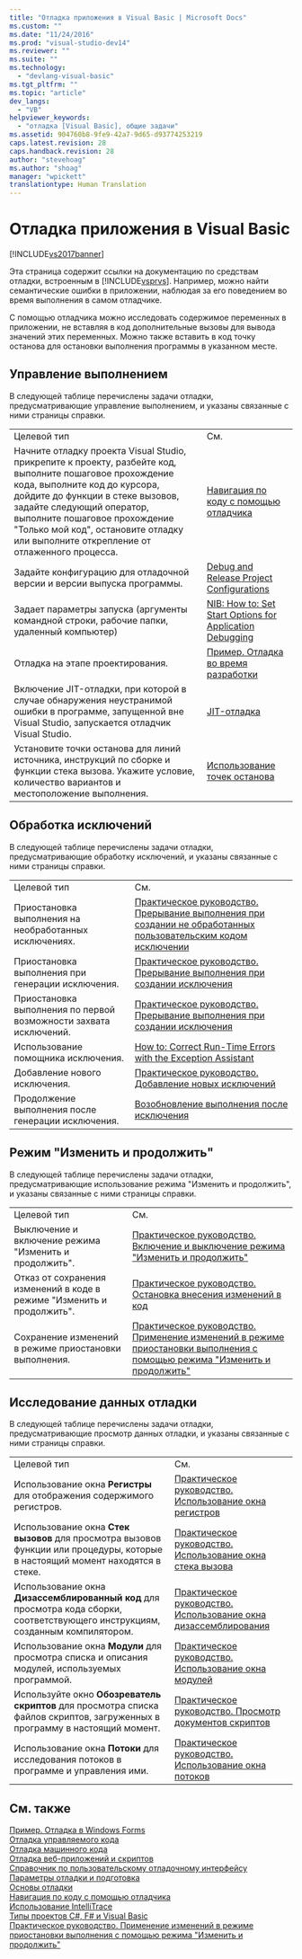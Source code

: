 ```yaml
---
title: "Отладка приложения в Visual Basic | Microsoft Docs"
ms.custom: ""
ms.date: "11/24/2016"
ms.prod: "visual-studio-dev14"
ms.reviewer: ""
ms.suite: ""
ms.technology: 
  - "devlang-visual-basic"
ms.tgt_pltfrm: ""
ms.topic: "article"
dev_langs: 
  - "VB"
helpviewer_keywords: 
  - "отладка [Visual Basic], общие задачи"
ms.assetid: 904760b8-9fe9-42a7-9d65-d93774253219
caps.latest.revision: 28
caps.handback.revision: 28
author: "stevehoag"
ms.author: "shoag"
manager: "wpickett"
translationtype: Human Translation
---
```

# Отладка приложения в Visual Basic
[!INCLUDE[vs2017banner](../../csharp/includes/vs2017banner.md)]

Эта страница содержит ссылки на документацию по средствам отладки, встроенным в [!INCLUDE[vsprvs](../../csharp/includes/vsprvs_md.md)].  Например, можно найти семантические ошибки в приложении, наблюдая за его поведением во время выполнения в самом отладчике.  
  
 С помощью отладчика можно исследовать содержимое переменных в приложении, не вставляя в код дополнительные вызовы для вывода значений этих переменных.  Можно также вставить в код точку останова для остановки выполнения программы в указанном месте.  
  
## Управление выполнением  
 В следующей таблице перечислены задачи отладки, предусматривающие управление выполнением, и указаны связанные с ними страницы справки.  
  
|||  
|-|-|  
|Целевой тип|См.|  
|Начните отладку проекта Visual Studio, прикрепите к проекту, разбейте код, выполните пошаговое прохождение кода, выполните код до курсора, дойдите до функции в стеке вызовов, задайте следующий оператор, выполните пошаговое прохождение "Только мой код", остановите отладку или выполните открепление от отлаженного процесса.|[Навигация по коду с помощью отладчика](/visual-studio/debugger/navigating-through-code-with-the-debugger)|  
|Задайте конфигурацию для отладочной версии и версии выпуска программы.|[Debug and Release Project Configurations](http://msdn.microsoft.com/ru-ru/0440b300-0614-4511-901a-105b771b236e)|  
|Задает параметры запуска \(аргументы командной строки, рабочие папки, удаленный компьютер\)|[NIB: How to: Set Start Options for Application Debugging](http://msdn.microsoft.com/ru-ru/ce792058-7bac-4dd6-858b-466e872687b8)|  
|Отладка на этапе проектирования.|[Пример. Отладка во время разработки](../Topic/Walkthrough:%20Debugging%20at%20Design%20Time.md)|  
|Включение JIT\-отладки, при которой в случае обнаружения неустранимой ошибки в программе, запущенной вне Visual Studio, запускается отладчик Visual Studio.|[JIT\-отладка](/visual-studio/debugger/just-in-time-debugging-in-visual-studio)|  
|Установите точки останова для линий источника, инструкций по сборке и функции стека вызова.  Укажите условие, количество вариантов и местоположение выполнения.|[Использование точек останова](/visual-studio/debugger/using-breakpoints)|  
  
## Обработка исключений  
 В следующей таблице перечислены задачи отладки, предусматривающие обработку исключений, и указаны связанные с ними страницы справки.  
  
|||  
|-|-|  
|Целевой тип|См.|  
|Приостановка выполнения на необработанных исключениях.|[Практическое руководство. Прерывание выполнения при создании не обработанных пользовательским кодом исключении](../Topic/How%20to:%20Break%20on%20User-Unhandled%20Exceptions.md)|  
|Приостановка выполнения при генерации исключения.|[Практическое руководство. Прерывание выполнения при создании исключения](../Topic/How%20to:%20Break%20When%20an%20Exception%20is%20Thrown.md)|  
|Приостановка выполнения по первой возможности захвата исключений.|[Практическое руководство. Прерывание выполнения при создании исключения](../Topic/How%20to:%20Break%20When%20an%20Exception%20is%20Thrown.md)|  
|Использование помощника исключения.|[How to: Correct Run\-Time Errors with the Exception Assistant](../Topic/How%20to:%20Correct%20Run-Time%20Errors%20with%20the%20Exception%20Assistant.md)|  
|Добавление нового исключения.|[Практическое руководство. Добавление новых исключений](../Topic/How%20to:%20Add%20New%20Exceptions.md)|  
|Продолжение выполнения после генерации исключения.|[Возобновление выполнения после исключения](/visual-studio/debugger/continuing-execution-after-an-exception)|  
  
## Режим "Изменить и продолжить"  
 В следующей таблице перечислены задачи отладки, предусматривающие использование режима "Изменить и продолжить", и указаны связанные с ними страницы справки.  
  
|||  
|-|-|  
|Целевой тип|См.|  
|Выключение и включение режима "Изменить и продолжить".|[Практическое руководство. Включение и выключение режима "Изменить и продолжить"](../Topic/How%20to:%20Enable%20and%20Disable%20Edit%20and%20Continue.md)|  
|Отказ от сохранения изменений в коде в режиме "Изменить и продолжить".|[Практическое руководство. Остановка внесения изменений в код](../Topic/How%20to:%20Stop%20Code%20Changes.md)|  
|Сохранение изменений в режиме приостановки выполнения.|[Практическое руководство. Применение изменений в режиме приостановки выполнения с помощью режима "Изменить и продолжить"](../Topic/How%20to:%20Apply%20Edits%20in%20Break%20Mode%20with%20Edit%20and%20Continue.md)|  
  
## Исследование данных отладки  
 В следующей таблице перечислены задачи отладки, предусматривающие просмотр данных отладки, и указаны связанные с ними страницы справки.  
  
|||  
|-|-|  
|Целевой тип|См.|  
|Использование окна **Регистры** для отображения содержимого регистров.|[Практическое руководство. Использование окна регистров](../Topic/How%20to:%20Use%20the%20Registers%20Window.md)|  
|Использование окна **Стек вызовов** для просмотра вызовов функции или процедуры, которые в настоящий момент находятся в стеке.|[Практическое руководство. Использование окна стека вызова](../Topic/How%20to:%20Use%20the%20Call%20Stack%20Window.md)|  
|Использование окна **Дизассемблированный код** для просмотра кода сборки, соответствующего инструкциям, созданным компилятором.|[Практическое руководство. Использование окна дизассемблирования](../Topic/How%20to:%20Use%20the%20Disassembly%20Window.md)|  
|Использование окна **Модули** для просмотра списка и описания модулей, используемых программой.|[Практическое руководство. Использование окна модулей](../Topic/How%20to:%20Use%20the%20Modules%20Window.md)|  
|Используйте окно **Обозреватель скриптов** для просмотра списка файлов скриптов, загруженных в программу в настоящий момент.|[Практическое руководство. Просмотр документов скриптов](../Topic/How%20to:%20View%20Script%20Documents.md)|  
|Использование окна **Потоки** для исследования потоков в программе и управления ими.|[Практическое руководство. Использование окна потоков](../Topic/How%20to:%20Use%20the%20Threads%20Window.md)|  
  
## См. также  
 [Пример. Отладка в Windows Forms](../Topic/Walkthrough:%20Debugging%20a%20Windows%20Form.md)   
 [Отладка управляемого кода](/visual-studio/debugger/debugging-managed-code)   
 [Отладка машинного кода](/visual-studio/debugger/debugging-native-code)   
 [Отладка веб\-приложений и скриптов](/visual-studio/debugger/debugging-web-applications-and-script)   
 [Справочник по пользовательскому отладочному интерфейсу](/visual-studio/debugger/debugging-user-interface-reference)   
 [Параметры отладки и подготовка](/visual-studio/debugger/debugger-settings-and-preparation)   
 [Основы отладки](/visual-studio/debugger/debugger-basics)   
 [Навигация по коду с помощью отладчика](/visual-studio/debugger/navigating-through-code-with-the-debugger)   
 [Использование IntelliTrace](/visual-studio/debugger/intellitrace)   
 [Типы проектов C\#, F\# и Visual Basic](../Topic/Debugging%20Preparation:%20C%23,%20F%23,%20and%20Visual%20Basic%20Project%20Types.md)   
 [Практическое руководство. Применение изменений в режиме приостановки выполнения с помощью режима "Изменить и продолжить"](../Topic/How%20to:%20Apply%20Edits%20in%20Break%20Mode%20with%20Edit%20and%20Continue.md)